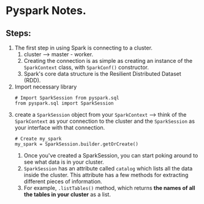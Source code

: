 # Pyspark Notes. 

## Steps:
1. The first step in using Spark is connecting to a cluster.
    1. cluster --> master - worker. 
    2. Creating the connection is as simple as creating an instance of the `SparkContext` class, with `SparkConf()` constructor.
    3. Spark's core data structure is the Resilient Distributed Dataset (RDD). 
2. Import necessary library
    ```
    # Import SparkSession from pyspark.sql
    from pyspark.sql import SparkSession
    ```
3. create a `SparkSession` object from your `SparkContext` --> think of the `SparkContext` as your connection to the cluster and the `SparkSession` as your interface with that connection.
    ```
    # Create my_spark
    my_spark = SparkSession.builder.getOrCreate()
    ```
    1. Once you've created a SparkSession, you can start poking around to see what data is in your cluster. 
    2. `SparkSession` has an attribute called `catalog` which lists all the data inside the cluster. This attribute has a few methods for extracting different pieces of information. 
    3. For example, `.listTables()` method, which returns **the names of all the tables in your cluster** as a list.

